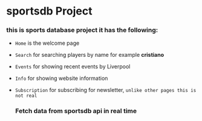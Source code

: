 # sportsdb Project

### this is sports database project it has the following:

- `Home` is the welcome page
- `Search` for searching players by name for example **cristiano**
- `Events` for showing recent events by Liverpool
- `Info` for showing website information
- `Subscription` for subscribing for newsletter, `unlike other pages this is not real`

  ### Fetch data from sportsdb api in real time
  

